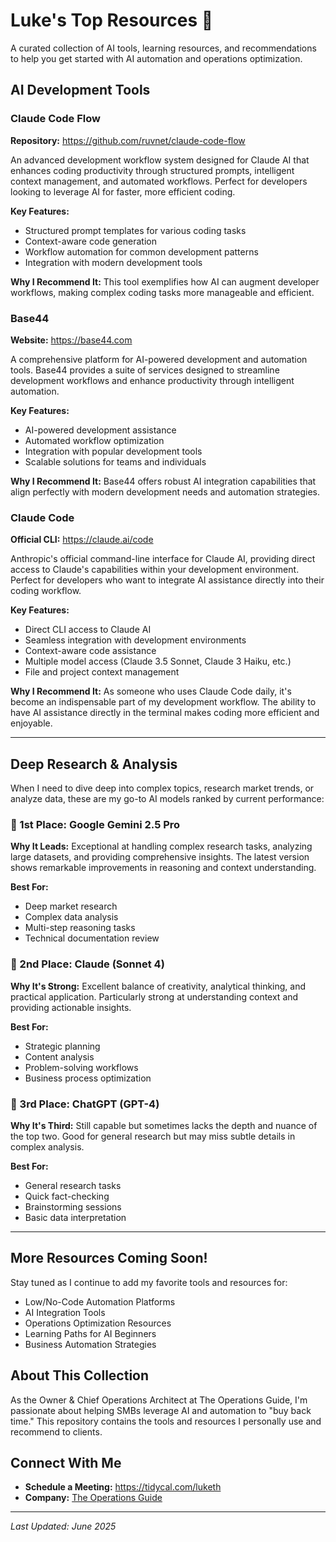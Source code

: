 # Luke's Top Resources 🚀

A curated collection of AI tools, learning resources, and recommendations to help you get started with AI automation and operations optimization.

## AI Development Tools

### Claude Code Flow
**Repository:** https://github.com/ruvnet/claude-code-flow

An advanced development workflow system designed for Claude AI that enhances coding productivity through structured prompts, intelligent context management, and automated workflows. Perfect for developers looking to leverage AI for faster, more efficient coding.

**Key Features:**
- Structured prompt templates for various coding tasks
- Context-aware code generation
- Workflow automation for common development patterns
- Integration with modern development tools

**Why I Recommend It:** This tool exemplifies how AI can augment developer workflows, making complex coding tasks more manageable and efficient.

### Base44
**Website:** https://base44.com

A comprehensive platform for AI-powered development and automation tools. Base44 provides a suite of services designed to streamline development workflows and enhance productivity through intelligent automation.

**Key Features:**
- AI-powered development assistance
- Automated workflow optimization
- Integration with popular development tools
- Scalable solutions for teams and individuals

**Why I Recommend It:** Base44 offers robust AI integration capabilities that align perfectly with modern development needs and automation strategies.

### Claude Code
**Official CLI:** https://claude.ai/code

Anthropic's official command-line interface for Claude AI, providing direct access to Claude's capabilities within your development environment. Perfect for developers who want to integrate AI assistance directly into their coding workflow.

**Key Features:**
- Direct CLI access to Claude AI
- Seamless integration with development environments
- Context-aware code assistance
- Multiple model access (Claude 3.5 Sonnet, Claude 3 Haiku, etc.)
- File and project context management

**Why I Recommend It:** As someone who uses Claude Code daily, it's become an indispensable part of my development workflow. The ability to have AI assistance directly in the terminal makes coding more efficient and enjoyable.

---

## Deep Research & Analysis

When I need to dive deep into complex topics, research market trends, or analyze data, these are my go-to AI models ranked by current performance:

### 🥇 1st Place: Google Gemini 2.5 Pro
**Why It Leads:** Exceptional at handling complex research tasks, analyzing large datasets, and providing comprehensive insights. The latest version shows remarkable improvements in reasoning and context understanding.

**Best For:**
- Deep market research
- Complex data analysis
- Multi-step reasoning tasks
- Technical documentation review

### 🥈 2nd Place: Claude (Sonnet 4)
**Why It's Strong:** Excellent balance of creativity, analytical thinking, and practical application. Particularly strong at understanding context and providing actionable insights.

**Best For:**
- Strategic planning
- Content analysis
- Problem-solving workflows
- Business process optimization

### 🥉 3rd Place: ChatGPT (GPT-4)
**Why It's Third:** Still capable but sometimes lacks the depth and nuance of the top two. Good for general research but may miss subtle details in complex analysis.

**Best For:**
- General research tasks
- Quick fact-checking
- Brainstorming sessions
- Basic data interpretation

---

## More Resources Coming Soon!

Stay tuned as I continue to add my favorite tools and resources for:
- Low/No-Code Automation Platforms
- AI Integration Tools
- Operations Optimization Resources
- Learning Paths for AI Beginners
- Business Automation Strategies

## About This Collection

As the Owner & Chief Operations Architect at The Operations Guide, I'm passionate about helping SMBs leverage AI and automation to "buy back time." This repository contains the tools and resources I personally use and recommend to clients.

## Connect With Me

- **Schedule a Meeting:** https://tidycal.com/luketh
- **Company:** [The Operations Guide](https://theoperationsguide.com)

---

*Last Updated: June 2025*